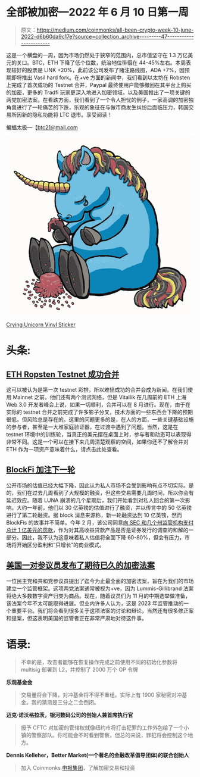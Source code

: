 # 全部被加密—2022 年 6 月 10 日第一周

> 原文：<https://medium.com/coinmonks/all-been-crypto-week-10-june-2022-d6b60da9c17e?source=collection_archive---------47----------------------->

这是一个横盘的一周，因为市场仍然处于狭窄的范围内，总市值坚守在 1.3 万亿美元的关口。BTC，ETH 下降了低个位数，统治地位徘徊在 44-45%左右。本周表现较好的股票是 LINK +20%，此前该公司发布了赌注路线图，ADA +7%，因预期即将推出 Vasil hard fork。在+ve 方面的新闻中，我们看到以太坊在 Robsten 上完成了首次成功的 Testnet 合并，Paypal 最终使用户能够撤回在其平台上购买的加密，更多的 Tradfi 玩家更深入地进入加密领域，以及美国推出了一项关键的两党加密法案。在看跌方面，我们看到了一个令人担忧的例子，一家高调的加密独角兽进行了一轮痛苦的下跌，乐观的象征在与做市商发生纠纷后面临压力，韩国交易所因新的隐私功能将 LTC 退市。享受阅读！

蝙蝠太极—【btc21@mail.com 

![](img/ad26a87edc51eb4ff98590ffbf40bc2c.png)

[Crying Unicorn Vinyl Sticker](https://www.kickstarter.com/projects/puzzledungeon/crying-unicorn-vinyl-sticker)

# **头条:**

## [ETH Ropsten Testnet 成功合并](https://fortune.com/2022/06/08/ethereum-ropsten-test-network-merge-proof-of-stake/)

这可以被认为是第一次 testnet 彩排，所以难怪成功的合并会成为新闻。在我们使用 Mainnet 之前，他们还有两个测试网络，但是 Vitallik 在几周前的 ETH 上海 Web 3.0 开发者峰会上说，如果一切顺利，合并可以在 8 月进行。现在，由于在实际的 testnet 合并之前完成了许多影子分叉，技术方面的一些东西会下降的预期很低，但风险总是存在的。这里的问题更多的是，在人的方面，一些关键基础设施的参与者，甚至是一大堆家庭验证器，在过渡中遇到了问题。当然，这是在 testnet 环境中的训练轮，当真正的美元摆在桌面上时，参与者和动态可以表现得非常不同。这是一个可以在接下来几周清楚观察的空间，如果你还不了解合并对 ETH 作为一项资产意味着什么，请点击此处查看。

## [BlockFi 加注下一轮](https://www.theblockcrypto.com/post/150377/blockfi-is-raising-a-down-round-at-1-billion-valuation-sources)

公开市场的估值已经大幅下降，因此认为私人市场不会受到影响有点不切实际。是的，我们在过去几周看到了大规模的融资，但这些交易需要几周时间，所以你会有延迟效应。随着 LUNA 崩溃的几个星期后，我们开始看到对私人回合的第一次影响。大约一年前，他们以 30 亿英镑的估值进行了融资，并以传言中的 50 亿英镑进行了第二轮融资。据 block 消息来源称，新一轮融资达到 10 亿英镑，然而 BlockFis 的故事并不简单。今年 2 月，该公司同意[向 SEC 和几个州监管机构支付总计 1 亿美元的罚款](https://www.coindesk.com/policy/2022/02/12/blockfi-will-pay-100m-halt-high-yield-offering-in-settlement-with-sec-state-regulators-report/)，作为对其高收益贷款产品是否是证券发行的调查的和解的一部分。因此，我不认为这意味着私人估值将全面下降 60-80%，但会有压力，市场将开始区分盈利和“只增长”的商业模式。

## [美国一对参议员发布了期待已久的加密法案](https://www.barrons.com/articles/senate-bill-lummis-gillibrand-crypto-bill-51654615580)

一位民主党和共和党参议员提出了迄今为止最全面的加密法案，旨在为我们的市场建立一个监管框架。这项两党法案通常被视为+ve，因为 Lummis-Gillibrand 法案将绝大多数数字资产归类为商品。现在，随着议员们为 11 月的中期选举做准备，该法案今年不太可能取得进展。但业内许多人认为，这是 2023 年监管推动的一个重要平台。我们将会看到很多关于这项法案的讨论和辩论，当然还有很多修正案和提案，但这表明美国的监管者正在非常严肃地对待这件事。

# **语录:**

> 不幸的是，攻击者能够在恢复操作完成之前使用不同的初始化参数将 multisig 部署到 L2，并控制了 2000 万个 OP 令牌

**乐观基金会**

> 交易量将会下降，对冲基金将不得不重组。实际上有 1900 家秘密对冲基金。我的猜测是三分之二会倒闭。

**迈克·诺沃格拉茨，银河数码公司的创始人兼首席执行官**

> 授予 CFTC 对加密的管辖权就像纽约市将打击犯罪的工作外包给了一个小镇的警察部队。你可能会不时看到警察，但总的来说，罪犯将会控制这个地方。

**Dennis Kelleher，Better Market(一个著名的金融改革倡导团体)的联合创始人**

> 加入 Coinmonks [电报集团](https://t.me/joinchat/Trz8jaxd6xEsBI4p)，了解加密交易和投资